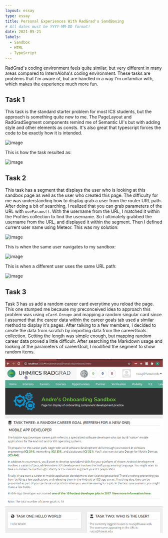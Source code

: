 ```yaml
---
layout: essay
type: essay
title: Personal Experiences With RadGrad's SandBoxing
# All dates must be YYYY-MM-DD format!
date: 2021-05-21
labels:
  - Sandbox
  - HTML
  - TypeScript
---
```

RadGrad's coding environment feels quite similar, but very different in many areas compared to InternAloha's coding environment. These tasks are problems that I'm aware of, but are handled in a way I'm unfamiliar with, which makes the experience much more fun.

## Task 1
This task is the standard starter problem for most ICS students, but the approach is something quite new to me. The PageLayout and RadGradSegment components remind me of Semantic UI's but with adding style and other elements as consts. It's also great that typescript forces the code to be exactly how it is intended.

![image](https://user-images.githubusercontent.com/60155925/119190428-0e316900-ba19-11eb-8960-4e5e424e9024.png)

This is how the task resulted as:

![image](https://user-images.githubusercontent.com/60155925/119189388-b8a88c80-ba17-11eb-88ab-b5dd5c83f426.png)


## Task 2
This task has a segment that displays the user who is looking at this sandbox page as well as the user who created this page. The difficulty for me was understanding how to display grab a user from the router URL path. After doing a bit of searching, I realized that you can grab parameters of the URL with ```useParams()```. With the username from the URL, I matched it within the Profiles collection to find the username. So I ultimately grabbed the username from the URL, and displayed it within the segment. Then I defined current user name using Meteor. This was my solution:

![image](https://user-images.githubusercontent.com/60155925/119194568-fa890100-ba1e-11eb-9aec-08ff68fed3cf.png)

This is when the same user navigates to my sandbox:

![image](https://user-images.githubusercontent.com/60155925/119193666-a6315180-ba1d-11eb-9388-2e9c95ea6546.png)

This is when a different user uses the same URL path:

![image](https://user-images.githubusercontent.com/60155925/119194685-2ad09f80-ba1f-11eb-9b75-53c92ec7d0f4.png)

## Task 3
Task 3 has us add a random career card everytime you reload the page. This one stumped me because my preconceived idea to approach this problem was using ```<Card.Group>``` and mapping a random singular card since I assumed that the career data within the career goals tab used a similar method to display it's pages. After talking to a few members, I decided to create the data from scratch by importing data from the careerGoals collection. Getting the length was simple enough, but mapping random career data proved a little difficult. After searching the Markdown usage and looking at the parameters of careerGoal, I modified the segment to show random items. 

<img class="ui right floated image" src="../images/Task3.gif">


